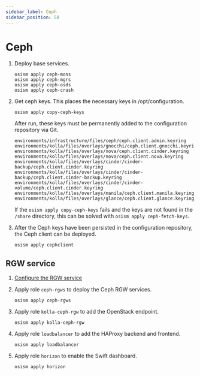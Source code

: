 ```yaml
---
sidebar_label: Ceph
sidebar_position: 50
---
```


# Ceph

1. Deploy base services.

   ```
   osism apply ceph-mons
   osism apply ceph-mgrs
   osism apply ceph-osds
   osism apply ceph-crash
   ```

2. Get ceph keys. This places the necessary keys in /opt/configuration.

   ```
   osism apply copy-ceph-keys
   ```

   After run, these keys must be permanently added to the configuration repository
   via Git.

   ```
   environments/infrastructure/files/ceph/ceph.client.admin.keyring
   environments/kolla/files/overlays/gnocchi/ceph.client.gnocchi.keyring
   environments/kolla/files/overlays/nova/ceph.client.cinder.keyring
   environments/kolla/files/overlays/nova/ceph.client.nova.keyring
   environments/kolla/files/overlays/cinder/cinder-backup/ceph.client.cinder.keyring
   environments/kolla/files/overlays/cinder/cinder-backup/ceph.client.cinder-backup.keyring
   environments/kolla/files/overlays/cinder/cinder-volume/ceph.client.cinder.keyring
   environments/kolla/files/overlays/manila/ceph.client.manila.keyring
   environments/kolla/files/overlays/glance/ceph.client.glance.keyring
   ```

   If the `osism apply copy-ceph-keys` fails and the keys are not found in the `/share`
   directory, this can be solved with `osism apply ceph-fetch-keys`.

3. After the Ceph keys have been persisted in the configuration repository, the Ceph
   client can be deployed.

   ```
   osism apply cephclient
   ```


## RGW service

1. [Configure the RGW service](../../configuration-guide/ceph#rgw-service)

2. Apply role `ceph-rgws` to deploy the Ceph RGW services.

   ```
   osism apply ceph-rgws
   ```

3. Apply role `kolla-ceph-rgw` to add the OpenStack endpoint.

   ```
   osism apply kolla-ceph-rgw
   ```

4. Apply role `loadbalancer` to add the HAProxy backend and frontend.

   ```
   osism apply loadbalancer
   ```

5. Apply role `horizon` to enable the Swift dashboard.

   ```
   osism apply horizon
   ```
